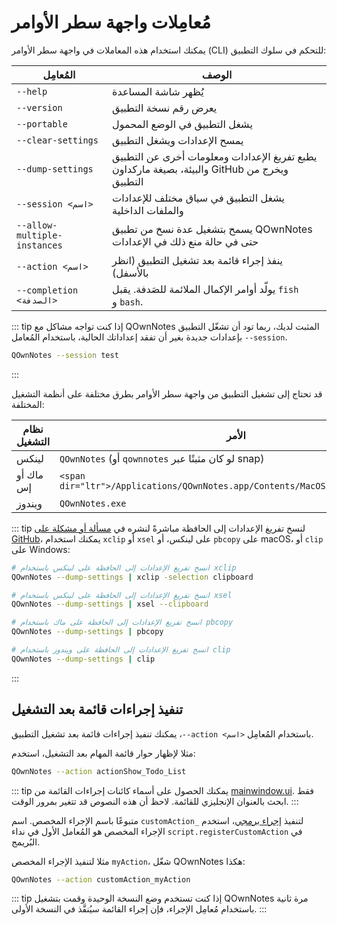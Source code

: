 # مُعامِلات واجهة سطر الأوامر

يمكنك استخدام هذه المعاملات في واجهة سطر الأوامر (CLI) للتحكم في سلوك التطبيق:

| المُعامِل                      | الوصف                                                                                         |
| ------------------------------ | --------------------------------------------------------------------------------------------- |
| `‪--help`                      | يُظهر شاشة المساعدة                                                                           |
| `‪--version`                   | يعرض رقم نسخة التطبيق                                                                         |
| `‪--portable`                  | يشغل التطبيق في الوضع المحمول                                                                 |
| `‪--clear-settings`            | يمسح الإعدادات ويشغل التطبيق                                                                  |
| `‪--dump-settings`             | يطبع تفريغ الإعدادات ومعلومات أخرى عن التطبيق والبيئة، بصيغة ماركداون GitHub ويخرج من التطبيق |
| `‪--session <اسم>`       | يشغل التطبيق في سياق مختلف للإعدادات والملفات الداخلية                                        |
| `‪--allow-multiple-instances`  | يسمح بتشغيل عدة نسخ من تطبيق QOwnNotes حتى في حالة منع ذلك في الإعدادات                       |
| `‪--action <اسم>`        | ينفذ إجراء قائمة بعد تشغيل التطبيق (انظر بالأسفل)                                             |
| `‪--completion <الصدفة>` | يولّد أوامر الإكمال الملائمة للصَدفة. يقبل `fish` و&nbsp;`bash`.                              |

::: tip
إذا كنت تواجه مشاكل مع QOwnNotes المثبت لديك، ربما تود أن تشغّل التطبيق بإعدادات جديدة بغير أن تفقد إعداداتك الحالية، باستخدام المُعامل <code dir="ltr">--session</code>.

```bash
QOwnNotes --session test
```

:::

قد تحتاج إلى تشغيل التطبيق من واجهة سطر الأوامر بطرق مختلفة على أنظمة التشغيل المختلفة:

| نظام التشغيل | الأمر                                                                               |
| ------------ | ----------------------------------------------------------------------------------- |
| لينكس        | `QOwnNotes` (أو `qownnotes` لو كان مثبتًا عبر snap)                                 |
| ماك أو إس    | `<span dir="ltr">/Applications/QOwnNotes.app/Contents/MacOS/QOwnNotes</span>` |
| ويندوز       | `QOwnNotes.exe`                                                                     |

::: tip
لنسخ تفريغ الإعدادات إلى الحافظة مباشرةً لنشره في [مسألة أو مشكلة على GitHub](https://github.com/pbek/QOwnNotes/issues)، يمكنك استخدام `xclip` أو `xsel` على لينكس، أو `pbcopy` على macOS، أو `clip` على Windows:

```bash
# انسخ تفريغ الإعدادات إلى الحافظة على لينكس باستخدام xclip
QOwnNotes --dump-settings | xclip -selection clipboard

# انسخ تفريغ الإعدادات إلى الحافظة على لينكس باستخدام xsel
QOwnNotes --dump-settings | xsel --clipboard

# انسخ تفريغ الإعدادات إلى الحافظة على ماك باستخدام pbcopy
QOwnNotes --dump-settings | pbcopy

# انسخ تفريغ الإعدادات إلى الحافظة على ويندوز باستخدام clip
QOwnNotes --dump-settings | clip
```

:::

## تنفيذ إجراءات قائمة بعد التشغيل

باستخدام المُعامِل <code dir="ltr">--action &lt;اسم&gt;</code>، يمكنك تنفيذ إجراءات قائمة بعد تشغيل التطبيق.

مثلا لإظهار حوار قائمة المهام بعد التشغيل، استخدم:

```bash
QOwnNotes --action actionShow_Todo_List
```

::: tip
يمكنك الحصول على أسماء كائنات إجراءات القائمة من [mainwindow.ui](https://github.com/pbek/QOwnNotes/blob/main/src/mainwindow.ui). فقط ابحث بالعنوان الإنجليزي للقائمة. لاحظ أن هذه النصوص قد تتغير بمرور الوقت.
:::

لتنفيذ [إجراء برمجي](../scripting/methods-and-objects.md#registering-a-custom-action)، استخدم <code dir="ltr">customAction_</code> متبوعًا باسم الإجراء المخصص. اسم الإجراء المخصص هو المُعامل الأول في نداء `script.registerCustomAction` في البُريمج.

مثلا لتنفيذ الإجراء المخصص `myAction`، شغّل QOwnNotes هكذا:

```bash
QOwnNotes --action customAction_myAction
```

::: tip
إذا كنت تستخدم وضع النسخة الوحيدة وقمت بتشغيل QOwnNotes مرة ثانية باستخدام مُعامِل الإجراء، فإن إجراء القائمة سيُنفَّذ في النسخة الأولى.
:::
